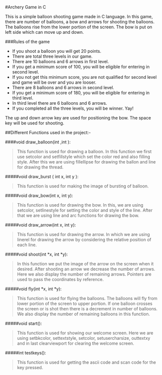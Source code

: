 #Archery Game in C

This is a simple balloon shooting game made in C language. In this game, there are number of balloons, a bow and arrows for shooting the balloons. The balloons rise from the lower portion of the screen. The bow is put on left side which can move up and down. 

###Rules of the game
* If you shoot a balloon you will get 20 points. 
* There are total three levels in our game. 
* There are 10 balloons and 6 arrows in first level. 
* If you get a minimum score of 100, you will be eligible for entering in second level. 
* If you not get this minimum score, you are not qualified for second level and game will be over and you are looser. 
* There are 8 balloons and 6 arrows in second level. 
* If you get a minimum score of 180, you will be eligible for entering in third level. 
* In third level there are 6 balloons and 6 arrows. 
* If you completed all the three levels, you will be winner. Yay!

The up and down arrow key are used for positioning the bow. The space key will be used for shooting. 

##Different Functions used in the project:-

####void draw_balloon(int ,int ):
> This function is used for drawing a balloon. In this function we first use setcolor and setfillstyle which set the color red and also filling style. After this we are using fillellipse for drawing the ballon and line for drawing the thread.

#####void draw_burst ( int x, int y ): 
> This function is used for making the image of bursting of balloon. 

#####void draw_bow(int x, int y):
> This function is used for drawing the bow. In this, we are using setcolor, setlinestyle for setting the color and style of the line. After that we are using line and arc functions for drawing the bow.

#####void draw_arrow(int x, int y):
> This function is used for drawing the arrow. In which we are using linerel for drawing the arrow by considering the relative position of each line.

#####void shoot(int *x, int *y):
> In this function we put the image of the arrow on the screen when it desired. After shooting an arrow we decrease the number of arrows. Here we also display the number of remaining arrows. Pointers are used to pass the coordinates by reference.

#####void fly(int *x, int *y):
> This function is used for flying the balloons. The balloons will fly from lower portion of the screen to upper portion. If one balloon crosses the screen or is shot then there is a decrement in number of balloons. We also display the number of remaining balloons in this function.

#####void start():
> This function is used for showing our welcome screen. Here we are using setbkcolor, settextstyle, setcolor, setusercharsize, outtextxy and in last clearviewport for clearing the welcome screen.

#####int testkeys():
> This function is used for getting the ascii code and scan code for the key pressed. 
